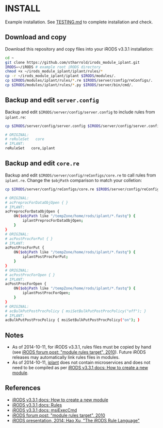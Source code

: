 # INSTALL

Example installation. See [TESTING.md](TESTING.md) to complete installation and check.

## Download and copy

Download this repository and copy files into your iRODS v3.3.1 installation:

```bash
cd ~
git clone https://github.com/stharrold/irods_module_iplant.git
IRODS=~/iRODS # example root iRODS directory
chmod +x ~/irods_module_iplant/iplant/rules/*
cp -r ~/irods_module_iplant/iplant $IRODS/modules/.
cp $IRODS/modules/iplant/rules/*.re $IRODS/server/config/reConfigs/.
cp $IRODS/modules/iplant/rules/*.py $IRODS/server/bin/cmd/.
```

## Backup and edit `server.config`

Backup and edit `$IRODS/server/config/server.config` to include rules from `iplant.re`:

```bash
cp $IRODS/server/config/server.config $IRODS/server/config/server.config_BACKUP_YYYYMMDDTHHMMSS
```
```bash
# ORIGINAL:
# reRuleSet   core
# IPLANT:
reRuleSet   core,iplant
```

## Backup and edit `core.re`

Backup and edit `$IRODS/server/config/reConfigs/core.re` to call rules from `iplant.re`. Change the `$objPath` comparison to match your colletion:

```bash
cp $IRODS/server/config/reConfigs/core.re $IRODS/server/config/reConfigs/core.re_BACKUP_YYYYMMDDTHHMMSS
```
```bash
# ORIGINAL:
# acPreprocForDataObjOpen { }
# IPLANT:
acPreprocForDataObjOpen {
    ON($objPath like "/tempZone/home/rods/iplant/*.fastq") {
        iplantPreprocForDataObjOpen;
    }
}
# ORIGINAL:
# acPostProcForPut { }
# IPLANT:
acPostProcForPut {
    ON($objPath like "/tempZone/home/rods/iplant/*.fastq") {
        iplantPostProcForPut;
    }
}
# ORIGINAL:
# acPostProcForOpen { }
# IPLANT:
acPostProcForOpen {
    ON($objPath like "/tempZone/home/rods/iplant/*.fastq") {
        iplantPostProcForOpen;
    }
}
# ORIGINAL:
# acBulkPutPostProcPolicy { msiSetBulkPutPostProcPolicy("off"); }
# IPLANT:
acBulkPutPostProcPolicy { msiSetBulkPutPostProcPolicy("on"); }
```

## Notes

  - As of 2014-10-11, for iRODS v3.3.1, rules files must be copied by hand (see [iRODS forum post: "module rules target", 2010](https://groups.google.com/forum/#!searchin/irod-chat/module$20rules/irod-chat/gaBSUd0QyiQ/ECKUNLPF5ooJ)). Future iRODS releases may automatically link rules files in modules.
  - As of 2014-10-11, [iplant](iplant) does not contain microservices and does not need to be compiled as per [iRODS v3.3.1 docs: How to create a new module](https://wiki.irods.org/index.php/How_to_create_a_new_module).

## References
- [iRODS v3.3.1 docs: How to create a new module](https://wiki.irods.org/index.php/How_to_create_a_new_module)
- [iRODS v3.3.1 docs: Rules](https://wiki.irods.org/index.php/Rules)
- [iRODS v3.3.1 docs: msiExecCmd](https://wiki.irods.org/doxygen/re_data_obj_opr_8c_a5e67b5b442a039b4ce7a81cfc708b1e3.html)
- [iRODS forum post: "module rules target", 2010](https://groups.google.com/forum/#!searchin/irod-chat/module$20rules/irod-chat/gaBSUd0QyiQ/ECKUNLPF5ooJ)
- [iRODS presentation, 2014: Hao Xu, "The iRODS Rule Language"](http://irods.org/wp-content/uploads/2014/06/presentation_rule_engine_irods_user_meeting_2014.pdf)
